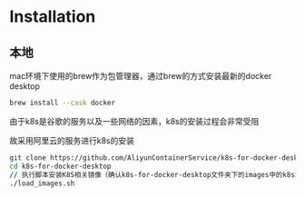 # Installation

## 本地

mac环境下使用的brew作为包管理器，通过brew的方式安装最新的docker desktop

```sh
brew install --cask docker
```

由于k8s是谷歌的服务以及一些网络的因素，k8s的安装过程会非常受阻

故采用阿里云的服务进行k8s的安装

```sh
git clone https://github.com/AliyunContainerService/k8s-for-docker-desktop.git
cd k8s-for-docker-desktop
// 执行脚本安装K8S相关镜像（确认k8s-for-docker-desktop文件夹下的images中的k8s和本地安装的docker中需要的k8s版本保持一致）
./load_images.sh
```
